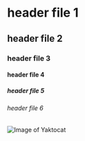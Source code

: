 # header file 1
## header file 2
### header file 3
#### header file 4
##### header file 5
###### header file 6
![Image of Yaktocat](https://octodex.github.com/images/yaktocat.png)
